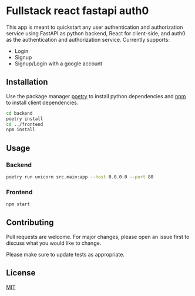 # Fullstack react fastapi auth0

This app is meant to quickstart any user authentication and authorization service using FastAPI as python backend, React for client-side, and auth0 as the authentication and authorization service. 
Currently supports:
- Login
- Signup
- Signup/Login with a google account


## Installation

Use the package manager [poetry](https://python-poetry.org/docs/) to install python dependencies and [npm](https://docs.npmjs.com/cli/v6/commands/npm-install) to install client dependencies.

```bash
cd backend
poetry install
cd ../frontend
npm install
```

## Usage
### Backend
```bash
poetry run uvicorn src.main:app --host 0.0.0.0 --port 80
```

### Frontend
```bash
npm start
```

## Contributing

Pull requests are welcome. For major changes, please open an issue first
to discuss what you would like to change.

Please make sure to update tests as appropriate.

## License

[MIT](https://choosealicense.com/licenses/mit/)